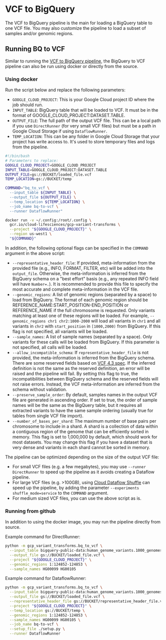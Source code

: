 # VCF to BigQuery

The VCF to BigQuery pipeline is the main  for loading a BigQuery table to one VCF
file. You may also customize the pipeline to load a subset of samples and/or
genomic regions.

## Running BQ to VCF

Similar to running the
[VCF to BigQuery pipeline](/README.md/#loading-vcf-files-to-bigquery), the
BigQuery to VCF pipeline can also be run using docker or directly from the
source.

### Using docker

Run the script below and replace the following parameters:

* `GOOGLE_CLOUD_PROJECT`: This is your Google Cloud project ID where the job
  should run.
* `INPUT_TABLE`: BigQuery table that will be loaded to VCF. It must be in the
  format of GOOGLE_CLOUD_PROJECT:DATASET.TABLE.
* `OUTPUT_FILE`: The full path of the output VCF file. This can be a local path
  if you use `DirectRunner` (for very small VCF files) but must be a path in
  Google Cloud Storage if using `DataflowRunner`.
* `TEMP_LOCATION`: This can be any folder in Google Cloud Storage that your
  project has write access to. It's used to store temporary files and logs
  from the pipeline.

```bash
#!/bin/bash
# Parameters to replace:
GOOGLE_CLOUD_PROJECT=GOOGLE_CLOUD_PROJECT
INPUT_TABLE=GOOGLE_CLOUD_PROJECT:DATASET.TABLE
OUTPUT_FILE=gs://BUCKET/loaded_file.vcf
TEMP_LOCATION=gs://BUCKET/temp

COMMAND="bq_to_vcf \
  --input_table ${INPUT_TABLE} \
  --output_file ${OUTPUT_FILE} \
  --temp_location ${TEMP_LOCATION} \
  --job_name bq-to-vcf \
  --runner DataflowRunner"

docker run -v ~/.config:/root/.config \
  gcr.io/cloud-lifesciences/gcp-variant-transforms \
  --project "${GOOGLE_CLOUD_PROJECT}" \
  --region us-west1 \
  "${COMMAND}"
```

In addition, the following optional flags can be specified in the `COMMAND`
argument in the above script:
* `--representative_header_file`: If provided, meta-information from the
  provided file (e.g., INFO, FORMAT, FILTER, etc) will be added into the
  `output_file`. Otherwise, the meta-information is inferred from the BigQuery
  schema on a "best effort" basis (e.g., any repeated INFO field will have
  `Number=.`). It is recommended to provide this file to specify the most
  accurate and complete meta-information in the VCF file.
* `--genomic_regions`: A list of genomic regions (separated by a space) to load
  from BigQuery. The format of each genomic region should be
  REFERENCE_NAME:START_POSITION-END_POSITION or REFERENCE_NAME if the full
  chromosome is requested. Only variants matching at least one of these regions
  will be loaded. For example, `--genomic_regions chr1 chr2:1000-2000` will load
  all variants in `chr1` and all variants in `chr2` with `start_position` in
  `[1000,2000)` from BigQuery. If this flag is not specified, all variants will
  be loaded.
* `--sample_names`: A list of sample names (separated by a space). Only
  variants for these calls will be loaded from BigQuery. If this parameter is
  not specified, all calls will be loaded.
* `--allow_incompatible_schema`: If `representative_header_file` is not
  provided, the meta-information is inferred from the BigQuery schema. There are
  some reserved fields based on
  [VCF 4.3 spec](http://samtools.github.io/hts-specs/VCFv4.3.pdf). If the
  inferred definition is not the same as the reserved definition, an error will
  be raised and the pipeline will fail. By setting this flag to true, the
  incompatibilities between BigQuery schema and the reserved fields will not
  raise errors. Instead, the VCF meta-information are inferred from the schema
  without validation.
* `--preserve_sample_order`: By default, samples names in the output VCF file
  are generated in ascending order. If set to true, the order of sample names
  will be the same as the BigQuery table, but it requires all extracted variants
  to have the same sample ordering (usually true for tables from single VCF file
  import).
* `--number_of_bases_per_shard`: The maximum number of base pairs per
  chromosome to include in a shard. A shard is a collection of data within a
  contiguous region of the genome that can be efficiently sorted in memory.
  This flag is set to 1,000,000 by default, which should work for most datasets.
  You may change this flag if you have a dataset that is very dense and variants
  in each shard cannot be sorted in memory.

The pipeline can be optimized depending on the size of the output VCF file:
* For small VCF files (e.g. a few megabytes), you may use
  `--runner DirectRunner` to speed up the pipeline as it avoids creating a
  Dataflow pipeline.
* For large VCF files (e.g. >100GB), using
  [Cloud Dataflow Shuffle](https://cloud.google.com/dataflow/service/dataflow-service-desc#cloud-dataflow-shuffle)
  can speed up the pipeline, by adding the parameter
  `--experiments shuffle_mode=service` to the `COMMAND` argument.
* For medium sized VCF files, you can use the above script as is.

### Running from github

In addition to using the docker image, you may run the pipeline directly from
source.

Example command for DirectRunner:

```bash
python -m gcp_variant_transforms.bq_to_vcf \
  --input_table bigquery-public-data:human_genome_variants.1000_genomes_phase_3_variants_20150220 \
  --output_file gs://BUCKET/loaded_file.vcf \
  --project "${GOOGLE_CLOUD_PROJECT}" \
  --genomic_regions 1:124852-124853 \
  --sample_names HG00099 HG00105
```

Example command for DataflowRunner:

```bash
python -m gcp_variant_transforms.bq_to_vcf \
  --input_table bigquery-public-data:human_genome_variants.1000_genomes_phase_3_variants_20150220 \
  --output_file gs://BUCKET/loaded_file.vcf \
  --representative_header_file gs://BUCKET/representative_header_file.vcf \
  --project "${GOOGLE_CLOUD_PROJECT}" \
  --temp_location gs://BUCKET/temp \
  --genomic_regions 1:124852-124853 \
  --sample_names HG00099 HG00105 \
  --job_name bq-to-vcf \
  --setup_file ./setup.py \
  --runner DataflowRunner
```
